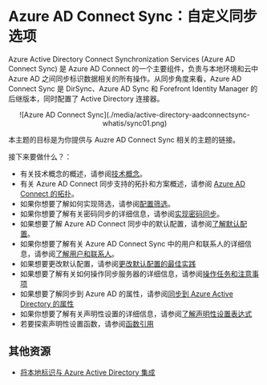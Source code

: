 <properties
	pageTitle="Azure AD Connect Sync 方案概述"
	description="说明 Azure AD Connect Sync 中的用户和联系人。"
	services="active-directory"
	documentationCenter=""
	authors="markusvi"
	manager="swadhwa"
	editor=""/>

<tags 
	ms.service="active-directory"
	ms.date="07/27/2015"
	wacn.date="01/29/2016"/>


# Azure AD Connect Sync：自定义同步选项

Azure Active Directory Connect Synchronization Services (Azure AD Connect Sync) 是 Azure AD Connect 的一个主要组件，负责与本地环境和云中 Azure AD 之间同步标识数据相关的所有操作。从同步角度来看，Azure AD Connect Sync 是 DirSync、Azure AD Sync 和 Forefront Identity Manager 的后继版本，同时配置了 Active Directory 连接器。

<center>![Azure AD Connect Sync](./media/active-directory-aadconnectsync-whatis/sync01.png) </center>


本主题的目标是为你提供与 Auzre AD Connect Sync 相关的主题的链接。

接下来要做什么？：

- 有关技术概念的概述，请参阅[技术概念](/documentation/articles/active-directory-aadconnectsync-technical-concepts)。
- 有关 Azure AD Connect 同步支持的拓扑和方案概述，请参阅 [Azure AD Connect 的拓扑](/documentation/articles/active-directory-aadconnect-topologies)。
- 如果你想要了解如何实现筛选，请参阅[配置筛选](/documentation/articles/active-directory-aadconnectsync-configure-filtering)。
- 如果你想要了解有关密码同步的详细信息，请参阅[实现密码同步](/documentation/articles/active-directory-aadconnectsync-implement-password-synchronization)。
- 如果想要了解 Azure AD Connect 同步中的默认配置，请参阅[了解默认配置](/documentation/articles/active-directory-aadconnectsync-understanding-default-configuration)。
- 如果你想要了解有关 Azure AD Connect Sync 中的用户和联系人的详细信息，请参阅[了解用户和联系人](/documentation/articles/active-directory-aadconnectsync-understanding-users-and-contacts)。
- 如果想要更改默认配置，请参阅[更改默认配置的最佳实践](/documentation/articles/active-directory-aadconnectsync-best-practices-changing-default-configuration)
- 如果想要了解有关如何操作同步服务器的详细信息，请参阅[操作任务和注意事项](/documentation/articles/active-directory-aadconnectsync-operations)
- 如果想要了解同步到 Azure AD 的属性，请参阅[同步到 Azure Active Directory 的属性](/documentation/articles/active-directory-aadconnectsync-attributes-synchronized)
- 如果你想要了解有关声明性设置的详细信息，请参阅[了解声明性设置表达式](/documentation/articles/active-directory-aadconnectsync-understanding-declarative-provisioning-expressions)
- 若要探索声明性设置函数，请参阅[函数引用](/documentation/articles/active-directory-aadconnectsync-functions-reference)




## 其他资源

* [将本地标识与 Azure Active Directory 集成](/documentation/articles/active-directory-aadconnect)

<!---HONumber=Mooncake_0215_2016-->